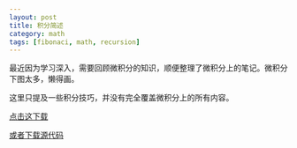 ```yaml
---
layout: post
title: 积分简述
category: math
tags: [fibonaci, math, recursion]
---
```


最近因为学习深入，需要回顾微积分的知识，顺便整理了微积分上的笔记。微积分下图太多，懒得画。

这里只提及一些积分技巧，并没有完全覆盖微积分上的所有内容。

[点击这下载](/DL/caculus/caculus.pdf)

[或者下载源代码](/DL/calulus/caculus.rar)

